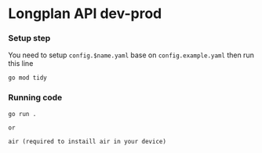 # Longplan API dev-prod
### Setup step
You need to setup `config.$name.yaml` base on `config.example.yaml` then run this line
```
go mod tidy
```

### Running code
```
go run .

or

air (required to instaill air in your device)
```
